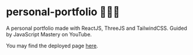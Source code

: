 # personal-portfolio 💌💗✨
A personal portfolio made with ReactJS, ThreeJS and TailwindCSS. Guided by JavaScript Mastery on YouTube.

You may find the deployed page [here](https://bernicekjy.github.io/personal-portfolio/). 
